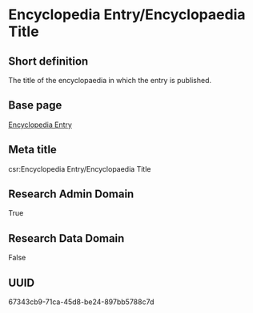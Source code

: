 # Encyclopedia Entry/Encyclopaedia Title
## Short definition
The title of the encyclopaedia in which the entry is published.
## Base page
[Encyclopedia Entry](https://github.com/EuroCRIS/CASRAI-Dictionairies/blob/main/Objects/Encyclopedia%20Entry.md)
## Meta title
csr:Encyclopedia Entry/Encyclopaedia Title
## Research Admin Domain
True
## Research Data Domain
False
## UUID
67343cb9-71ca-45d8-be24-897bb5788c7d
